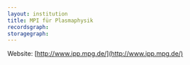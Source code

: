 ```yaml
---
layout: institution
title: MPI für Plasmaphysik
recordsgraph: 
storagegraph: 
---
```


Website: [http://www.ipp.mpg.de/](http://www.ipp.mpg.de/)
